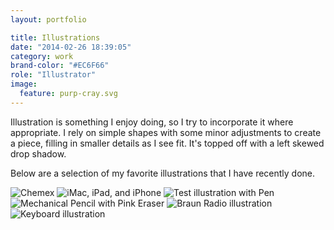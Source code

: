 ```yaml
---
layout: portfolio

title: Illustrations
date: "2014-02-26 18:39:05"
category: work
brand-color: "#EC6F66"
role: "Illustrator"
image:
  feature: purp-cray.svg
---
```

Illustration is something I enjoy doing, so I try to incorporate it where appropriate. I rely on simple shapes with some minor adjustments to create a piece, filling in smaller details as I see fit. It's topped off with a left skewed drop shadow.

Below are a selection of my favorite illustrations that I have recently done.

<img src="{{ site.url }}{{site.images_url}}ill-brew.png" alt="Chemex">
<img src="{{ site.url }}{{site.images_url}}ill-macfam.jpg" alt="iMac, iPad, and iPhone">
<img src="{{ site.url }}{{site.images_url}}ill-test.png" alt="Test illustration with Pen">
<img src="{{ site.url }}{{site.images_url}}ill-pencil.png" alt="Mechanical Pencil with Pink Eraser">
<img src="{{ site.url }}{{site.images_url}}ill-braun.png" alt="Braun Radio illustration">
<img src="{{ site.url }}{{site.images_url}}ill-keyboard.png" alt="Keyboard illustration">

